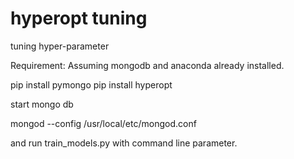 # hyperopt tuning 
tuning hyper-parameter

Requirement:
Assuming mongodb and anaconda already installed.

pip install pymongo
pip install hyperopt

start mongo db 

mongod --config /usr/local/etc/mongod.conf

and run train_models.py with command line parameter.
